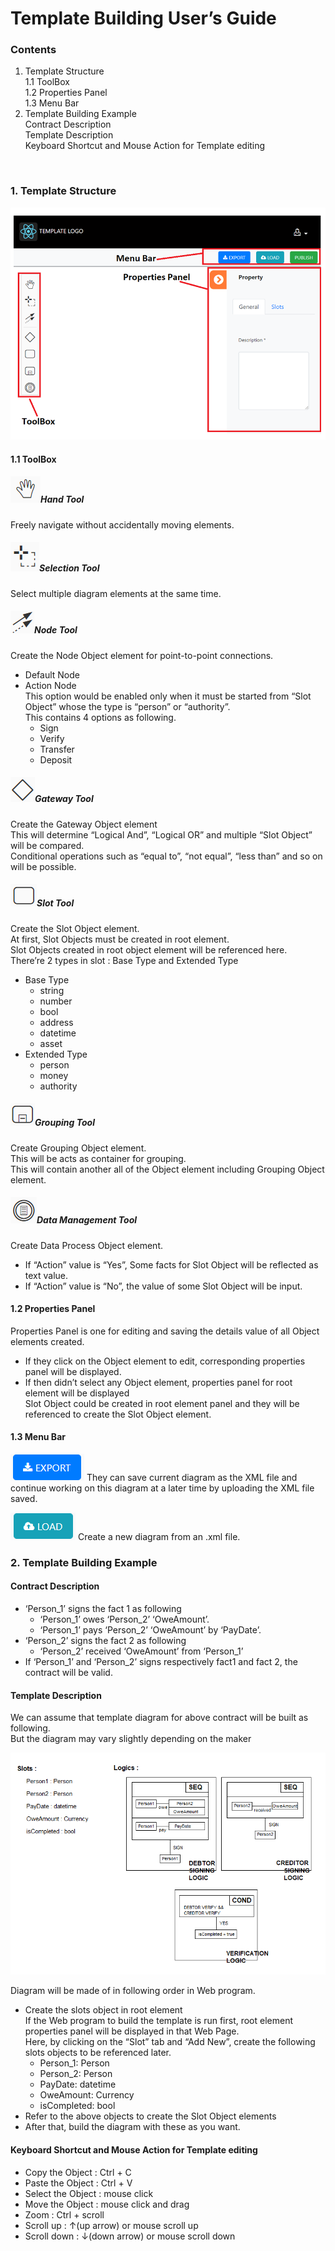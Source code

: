# Template Building User’s Guide 

### Contents

1.	Template Structure  
  1.1	ToolBox  
  1.2	Properties Panel  
  1.3	Menu Bar  
2.	Template Building Example  
  Contract Description  
  Template Description  
  Keyboard Shortcut and Mouse Action for Template editing  

 
### 1.	Template Structure

  ![](./readme/main.PNG)

#### 1.1	ToolBox  
##### ![](./readme/box_hand.png)Hand Tool  
  Freely navigate without accidentally moving elements.  
##### ![](./readme/box_selection.png)Selection Tool  
  Select multiple diagram elements at the same time.  
##### ![](./readme/box_node.png)Node Tool  
  Create the Node Object element for point-to-point connections.  
  - Default Node  
  - Action Node  
  This option would be enabled only when it must be started from “Slot Object” whose the type is “person” or “authority”.  
  This contains 4 options as following.  
    - Sign  
    - Verify  
    - Transfer  
    - Deposit  
##### ![](./readme/box_gateway.png)Gateway Tool  
  Create the Gateway Object element  
  This will determine “Logical And”, “Logical OR” and multiple “Slot Object” will be compared.  
  Conditional operations such as “equal to”, “not equal”, “less than” and so on will be possible.  
##### ![](./readme/box_slot.png)Slot Tool  
  Create the Slot Object element.  
  At first, Slot Objects must be created in root element.   
  Slot Objects created in root object element will be referenced here.  
  There’re 2 types in slot : Base Type and Extended Type  
  - Base Type  
      - string  
      - number  
      - bool  
      - address  
      - datetime  
      - asset  
  - Extended Type  
      - person  
      - money  
      - authority  
##### ![](./readme/box_grouping.png)Grouping Tool  
  Create Grouping Object element.  
  This will be acts as container for grouping.   
  This will contain another all of the Object element including Grouping Object element.  

##### ![](./readme/box_data.png)Data Management Tool  
  Create Data Process Object element.  
  - If “Action” value is “Yes”, Some facts for Slot Object will be reflected as text value.  
  - If “Action” value is “No”, the value of some Slot Object will be input.  

#### 1.2	Properties Panel

  Properties Panel is one for editing and saving the details value of all Object elements created.  
  - If they click on the Object element to edit, corresponding properties panel will be displayed.  
  - If then didn’t select any Object element, properties panel for root element will be displayed  
  Slot Object could be created in root element panel and they will be referenced to create the Slot Object element.  

#### 1.3	Menu Bar

  ![](./readme/btn_export.png)  They can save current diagram as the XML file and continue working on this diagram at a later time by uploading the XML file saved.  
 
  ![](./readme/btn_load.png)  Create a new diagram from an .xml file.  

### 2.	Template Building Example


#### Contract Description

  - ‘Person_1’ signs the fact 1 as following  
    - ‘Person_1’ owes ‘Person_2’ ‘OweAmount’.  
    - ‘Person_1’ pays ‘Person_2’ ‘OweAmount’ by ‘PayDate’.  
  - ‘Person_2’ signs the fact 2 as following  
    - ‘Person_2’ received ‘OweAmount’ from ‘Person_1’  
  - If ‘Person_1’ and ‘Person_2’ signs respectively fact1 and fact 2, the contract will be valid.  
#### Template Description

We can assume that template diagram for above contract will be built as following.  
But the diagram may vary slightly depending on the maker  

  ![](./readme/logic.png)
 

Diagram will be made of in following order in Web program.  
  - Create the slots object in root element  
    If the Web program to build the template is run first, root element properties panel will be displayed in that Web Page.  
    Here, by clicking on the “Slot” tab and “Add New”, create the following slots objects to be referenced later.  
    - Person_1: Person  
    - Person_2: Person  
    - PayDate: datetime  
    - OweAmount: Currency  
    - isCompleted: bool  
  - Refer to the above objects to create the Slot Object elements  
  - After that, build the diagram with these as you want.  

#### Keyboard Shortcut and Mouse Action for Template editing

  - Copy the Object : Ctrl + C  
  - Paste the Object : Ctrl + V  
  - Select the Object : mouse click  
  - Move the Object : mouse click and drag  
  - Zoom : Ctrl + scroll  
  - Scroll up : ↑(up arrow) or mouse scroll up  
  - Scroll down : ↓(down arrow) or mouse scroll down  


